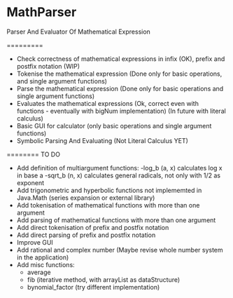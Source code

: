 MathParser
==========

Parser And Evaluator Of Mathematical Expression


=========

- Check correctness of mathematical expressions in infix (OK), prefix and postfix notation (WIP)
- Tokenise the mathematical expression (Done only for basic operations, and single argument functions)
- Parse the mathematical expression (Done only for basic operations and single argument functions)
- Evaluates the mathematical expressions (Ok, correct even with functions - eventually with bigNum implementation)
  (In future with literal calculus)
- Basic GUI for calculator (only basic operations and single argument functions)
- Symbolic Parsing And Evaluating (Not Literal Calculus YET)


========
TO DO

- Add definition of multiargument functions:
    -log_b (a, x) calculates log x in base a
    -sqrt_b (n, x) calculates general radicals, not only with 1/2 as exponent
- Add trigonometric and  hyperbolic functions not implememted in Java.Math (series expansion or external library)
- Add tokenisation of mathematical functions with more than one argument
- Add parsing of mathematical functions with more than one argument
- Add direct tokenisation of prefix and postfix notation
- Add direct parsing of prefix and postfix notation
- Improve GUI
- Add rational and complex number (Maybe revise whole number system in the application)
- Add misc functions:
  - average
  - fib (iterative method, with arrayList as dataStructure)
  - bynomial_factor (try different implementation)

